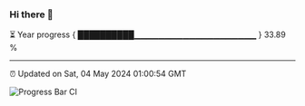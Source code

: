 ### Hi there 👋

⏳ Year progress { ██████████▁▁▁▁▁▁▁▁▁▁▁▁▁▁▁▁▁▁▁▁ } 33.89 %

---

⏰ Updated on Sat, 04 May 2024 01:00:54 GMT

![Progress Bar CI](https://github.com/liununu/liununu/workflows/Progress%20Bar%20CI/badge.svg)
